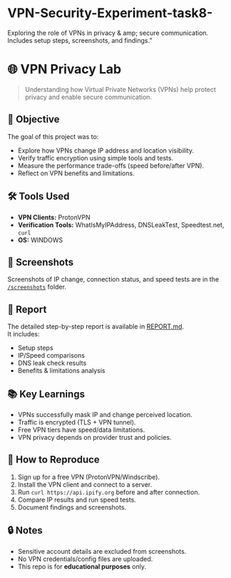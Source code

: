 # VPN-Security-Experiment-task8-
Exploring the role of VPNs in privacy & amp; secure communication. Includes setup steps, screenshots, and findings.”
# 🌐 VPN Privacy Lab

> Understanding how Virtual Private Networks (VPNs) help protect privacy and enable secure communication.

## 🎯 Objective
The goal of this project was to:
- Explore how VPNs change IP address and location visibility.
- Verify traffic encryption using simple tools and tests.
- Measure the performance trade-offs (speed before/after VPN).
- Reflect on VPN benefits and limitations.

## 🛠️ Tools Used
- **VPN Clients:** ProtonVPN 
- **Verification Tools:** WhatIsMyIPAddress, DNSLeakTest, Speedtest.net, `curl`
- **OS:** WINDOWS

## 📸 Screenshots
Screenshots of IP change, connection status, and speed tests are in the [`/screenshots`](./screenshots) folder.  

## 📑 Report
The detailed step-by-step report is available in [REPORT.md](./REPORT.md).  
It includes:
- Setup steps  
- IP/Speed comparisons  
- DNS leak check results  
- Benefits & limitations analysis  

## 📚 Key Learnings
- VPNs successfully mask IP and change perceived location.
- Traffic is encrypted (TLS + VPN tunnel).
- Free VPN tiers have speed/data limitations.
- VPN privacy depends on provider trust and policies.

## 🚀 How to Reproduce
1. Sign up for a free VPN (ProtonVPN/Windscribe).
2. Install the VPN client and connect to a server.
3. Run `curl https://api.ipify.org` before and after connection.
4. Compare IP results and run speed tests.
5. Document findings and screenshots.

## 🔒 Notes
- Sensitive account details are excluded from screenshots.
- No VPN credentials/config files are uploaded.
- This repo is for **educational purposes** only.



